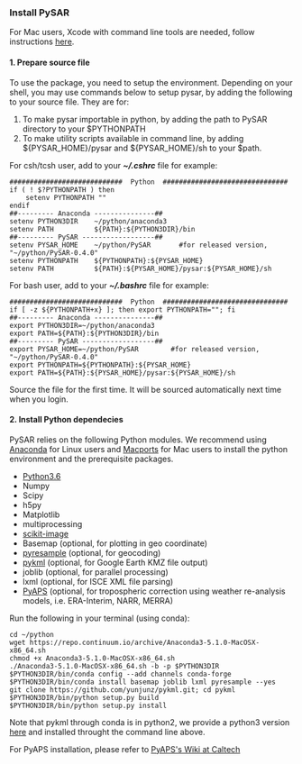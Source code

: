 ### Install PySAR

For Mac users, Xcode with command line tools are needed, follow instructions [here](https://github.com/yunjunz/macOS_Setup#macports). 

#### 1. Prepare source file    

To use the package, you need to setup the environment. Depending on your shell, you may use commands below to setup pysar, by adding the following to your source file. They are for:   
1. To make pysar importable in python, by adding the path to PySAR directory to your $PYTHONPATH    
2. To make utility scripts available in command line, by adding ${PYSAR_HOME}/pysar and ${PYSAR_HOME}/sh to your $path.   
   
For csh/tcsh user, add to your **_~/.cshrc_** file for example:   

    ############################  Python  ###############################
    if ( ! $?PYTHONPATH ) then
        setenv PYTHONPATH ""
    endif
    ##--------- Anaconda ---------------## 
    setenv PYTHON3DIR    ~/python/anaconda3
    setenv PATH          ${PATH}:${PYTHON3DIR}/bin
    ##--------- PySAR ------------------## 
    setenv PYSAR_HOME    ~/python/PySAR       #for released version, "~/python/PySAR-0.4.0"
    setenv PYTHONPATH    ${PYTHONPATH}:${PYSAR_HOME}
    setenv PATH          ${PATH}:${PYSAR_HOME}/pysar:${PYSAR_HOME}/sh
   
For bash user, add to your **_~/.bashrc_** file for example:   

    ############################  Python  ###############################
    if [ -z ${PYTHONPATH+x} ]; then export PYTHONPATH=""; fi
    ##--------- Anaconda ---------------## 
    export PYTHON3DIR=~/python/anaconda3
    export PATH=${PATH}:${PYTHON3DIR}/bin
    ##--------- PySAR ------------------## 
    export PYSAR_HOME=~/python/PySAR        #for released version, "~/python/PySAR-0.4.0"
    export PYTHONPATH=${PYTHONPATH}:${PYSAR_HOME}   
    export PATH=${PATH}:${PYSAR_HOME}/pysar:${PYSAR_HOME}/sh   

Source the file for the first time. It will be sourced automatically next time when you login.
   
   
#### 2. Install Python dependecies
PySAR relies on the following Python modules. We recommend using [Anaconda](https://www.anaconda.com/download/) for Linux users and [Macports](https://www.macports.org/install.php) for Mac users to install the python environment and the prerequisite packages.
- [Python3.6](https://www.anaconda.com/download/)
- Numpy
- Scipy
- h5py
- Matplotlib
- multiprocessing
- [scikit-image](http://scikit-image.org)
- Basemap (optional, for plotting in geo coordinate)
- [pyresample](http://pyresample.readthedocs.org) (optional, for geocoding)
- [pykml](https://github.com/yunjunz/pykml) (optional, for Google Earth KMZ file output)
- joblib (optional, for parallel processing)
- lxml (optional, for ISCE XML file parsing)
- [PyAPS](http://earthdef.caltech.edu/projects/pyaps/wiki/Main) (optional, for tropospheric correction using weather re-analysis models, i.e. ERA-Interim, NARR, MERRA)

Run the following in your terminal (using conda):   

    cd ~/python
    wget https://repo.continuum.io/archive/Anaconda3-5.1.0-MacOSX-x86_64.sh
    chmod +x Anaconda3-5.1.0-MacOSX-x86_64.sh
    ./Anaconda3-5.1.0-MacOSX-x86_64.sh -b -p $PYTHON3DIR
    $PYTHON3DIR/bin/conda config --add channels conda-forge
    $PYTHON3DIR/bin/conda install basemap joblib lxml pyresample --yes   
    git clone https://github.com/yunjunz/pykml.git; cd pykml
    $PYTHON3DIR/bin/python setup.py build     
    $PYTHON3DIR/bin/python setup.py install    
   
Note that pykml through conda is in python2, we provide a python3 version [here](https://github.com/yunjunz/pykml.git) and installed throught the command line above.
  
For PyAPS installation, please refer to [PyAPS's Wiki at Caltech](http://earthdef.caltech.edu/projects/pyaps/wiki/Main)
